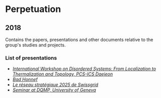 # Perpetuation
## 2018
Contains the papers, presentations and other documents relative to the group's studies and projects.

### List of presentations

* [*International Workshop on Disordered Systems: From Localization to Thermalization and Topology, PCS-ICS Daejeon*](https://github.com/GeeeHesso/Perpetuation/tree/master/2018/Presentations/DisSLoTT)
* [*Bad Honnef*](https://github.com/GeeeHesso/Perpetuation/tree/master/2018/Presentations/Bad_Honnef)
* [*Le réseau stratégique 2025 de Swissgrid*](https://github.com/GeeeHesso/Perpetuation/tree/master/2018/Presentations/Le_reseau_strategique_2025_de_Swissgrid)
* [*Seminar at DQMP, University of Geneva*](https://github.com/GeeeHesso/Perpetuation/tree/master/2018/Presentations/DQMP_Geneva)
